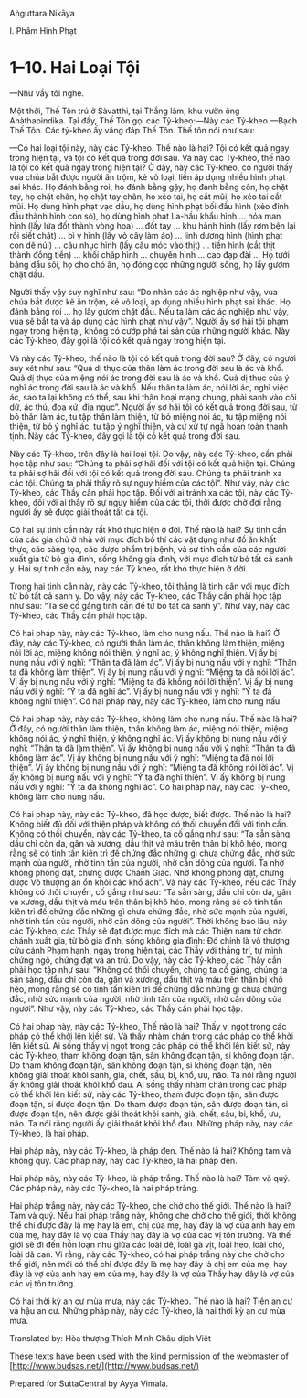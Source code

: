  

Aṅguttara Nikāya

I. Phẩm Hình Phạt

# 1–10. Hai Loại Tội

—Như vầy tôi nghe.

Một thời, Thế Tôn trú ở Sàvatthi, tại Thắng lâm, khu vườn ông Anàthapindika. Tại đấy, Thế Tôn gọi các Tỷ-kheo:—Này các Tỷ-kheo.—Bạch Thế Tôn. Các tỷ-kheo ấy vâng đáp Thế Tôn. Thế tôn nói như sau:

—Có hai loại tội này, này các Tỷ-kheo. Thế nào là hai? Tội có kết quả ngay trong hiện tại, và tội có kết quả trong đời sau. Và này các Tỷ-kheo, thế nào là tội có kết quả ngay trong hiện tại? Ở đây, này các Tỷ-kheo, có người thấy vua chúa bắt được người ăn trộm, kẻ vô loại, liền áp dụng nhiều hình phạt sai khác. Họ đánh bằng roi, họ đánh bằng gậy, họ đánh bằng côn, họ chặt tay, họ chặt chân, họ chặt tay chân, họ xẻo tai, họ cắt mũi, họ xẻo tai cắt mũi. Họ dùng hình phạt vạc dầu, họ dùng hình phạt bối đầu hình (xẻo đỉnh đầu thành hình con sò), họ dùng hình phạt La-hầu khẩu hình ... hỏa man hình (lấy lửa đốt thành vòng hoa) ... đốt tay ... khu hành hình (lấy rơm bện lại rồi siết chặt) ... bì y hình (lấy vỏ cây làm áo) ... linh dương hình (hình phạt con dê núi) ... câu nhục hình (lấy câu móc vào thịt) ... tiền hình (cắt thịt thành đồng tiền) ... khối chắp hình ... chuyển hình ... cao đạp đài ... Họ tưới bằng dầu sôi, họ cho chó ăn, họ đóng cọc những người sống, họ lấy gươm chặt đầu.

Người thấy vậy suy nghĩ như sau: “Do nhân các ác nghiệp như vậy, vua chúa bắt được kẽ ăn trộm, kẻ vô loại, áp dụng nhiều hình phạt sai khác. Họ đánh bằng roi ... họ lấy gươm chặt đầu. Nếu ta làm các ác nghiệp như vậy, vua sẽ bắt ta và áp dụng các hình phạt như vậy”. Người ấy sợ hãi tội phạm ngay trong hiện tại, không có cướp phá tài sản của những người khác. Này các Tỷ-kheo, đây gọi là tội có kết quả ngay trong hiện tại.

Và này các Tỷ-kheo, thế nào là tội có kết quả trong đời sau? Ở đây, có người suy xét như sau: “Quả dị thục của thân làm ác trong đời sau là ác và khổ. Quả dị thục của miệng nói ác trong đời sau là ác và khổ. Quả dị thục của ý nghĩ ác trong đời sau là ác và khổ. Nếu thân ta làm ác, nói lời ác, nghĩ việc ác, sao ta lại không có thể, sau khi thân hoại mạng chung, phải sanh vào cõi dữ, ác thú, đọa xứ, địa ngục”. Người ấy sợ hãi tội có kết quả trong đời sau, từ bỏ thân làm ác, tu tập thân làm thiện, từ bỏ miệng nói ác, tu tập miệng nói thiện, từ bỏ ý nghĩ ác, tu tập ý nghĩ thiện, và cư xử tự ngã hoàn toàn thanh tịnh. Này các Tỷ-kheo, đây gọi là tội có kết quả trong đời sau.

Này các Tỷ-kheo, trên đây là hai loại tội. Do vậy, này các Tỷ-kheo, cần phải học tập như sau: “Chúng ta phải sợ hãi đối với tội có kết quả hiện tại. Chúng ta phải sợ hãi đối với tội có kết quả trong đời sau. Chúng ta phải tránh xa các tội. Chúng ta phải thấy rõ sự nguy hiểm của các tội”. Như vậy, này các Tỷ-kheo, các Thầy cần phải học tập. Ðối với ai tránh xa các tội, này các Tỷ-kheo, đối với ai thấy rõ sự nguy hiểm của các tội, thời được chờ đợi rằng người ấy sẽ được giải thoát tất cả tội.

Có hai sự tinh cần này rất khó thực hiện ở đời. Thế nào là hai? Sự tinh cần của các gia chủ ở nhà với mục đích bố thí các vật dụng như đồ ăn khất thực, các sàng tọa, các dược phẩm trị bệnh, và sự tinh cần của các người xuất gia từ bỏ gia đình, sống không gia đình, với mục đích từ bỏ tất cả sanh y. Hai sự tinh cần này, này các Tỷ kheo, rất khó thực hiện ở đời.

Trong hai tinh cần này, này các Tỷ-kheo, tối thắng là tinh cần với mục đích từ bỏ tất cả sanh y. Do vậy, này các Tỷ-kheo, các Thầy cần phải học tập như sau: “Ta sẽ cố gắng tinh cần để từ bỏ tất cả sanh y”. Như vậy, này các Tỷ-kheo, các Thầy cần phải học tập.

Có hai pháp này, này các Tỷ-kheo, làm cho nung nấu. Thế nào là hai? Ở đây, này các Tỷ-kheo, có người thân làm ác, thân không làm thiện, miệng nói lời ác, miệng không nói thiện, ý nghĩ ác, ý không nghĩ thiện. Vị ấy bị nung nấu với ý nghĩ: “Thân ta đã làm ác”. Vị ấy bị nung nấu với ý nghĩ: “Thân ta đã không làm thiện”. Vị ấy bị nung nấu với ý nghĩ: “Miệng ta đã nói lời ác”. Vị ấy bị nung nấu với ý nghĩ: “Miệng ta đã không nói lời thiện”. Vị ấy bị nung nấu với ý nghĩ: “Ý ta đã nghĩ ác”. Vị ấy bị nung nấu với ý nghĩ: “Ý ta đã không nghĩ thiện”. Có hai pháp này, này các Tỷ-kheo, làm cho nung nấu.

Có hai pháp này, này các Tỷ-kheo, không làm cho nung nấu. Thế nào là hai? Ở đây, có người thân làm thiện, thân không làm ác, miệng nói thiện, miệng không nói ác, ý nghĩ thiện, ý không nghĩ ác. Vị ấy không bị nung nấu với ý nghĩ: “Thân ta đã làm thiện”. Vị ấy không bị nung nấu với ý nghĩ: “Thân ta đã không làm ác”. Vị ấy không bị nung nấu với ý nghĩ: “Miệng ta đã nói lời thiện”. Vị ấy không bị nung nấu với ý nghĩ: “Miệng ta đã không nói lời ác”. Vị ấy không bị nung nấu với ý nghĩ: “Ý ta đã nghĩ thiện”. Vị ấy không bị nung nấu với ý nghĩ: “Ý ta đã không nghĩ ác”. Có hai pháp này, này các Tỷ-kheo, không làm cho nung nấu.

Có hai pháp này, này các Tỷ-kheo, đã học được, biết được. Thế nào là hai? Không biết đủ đối với thiện pháp và không có thối chuyển đối với tinh cần. Không có thối chuyển, này các Tỷ-kheo, ta cố gắng như sau: “Ta sẵn sàng, dầu chỉ còn da, gân và xương, dầu thịt và máu trên thân bị khô héo, mong rằng sẽ có tinh tấn kiên trì đế chứng đắc những gì chưa chứng đắc, nhờ sức mạnh của người, nhờ tinh tấn của người, nhờ cần dõng của người. Ta nhờ không phóng dật, chứng được Chánh Giác. Nhờ không phóng dật, chứng được Vô thượng an ổn khỏi các khổ ách”. Và này các Tỷ-kheo, nếu các Thầy không có thối chuyển, cố gắng như sau: “Ta sẵn sàng, dầu chỉ còn da, gân và xương, dầu thịt và máu trên thân bị khô héo, mong rằng sẽ có tinh tấn kiên trì đế chứng đắc những gì chưa chứng đắc, nhờ sức mạnh của người, nhờ tinh tấn của người, nhờ cần dõng của người”. Thời không bao lâu, này các Tỷ-kheo, các Thầy sẽ đạt được mục đích mà các Thiện nam tử chơn chánh xuất gia, từ bỏ gia đình, sống không gia đình: Ðó chính là vô thượng cứu cánh Phạm hạnh, ngay trong hiện tại, các Thầy với thắng trí, tự mình chứng ngộ, chứng đạt và an trú. Do vậy, này các Tỷ-kheo, các Thầy cần phải học tập như sau: “Không có thối chuyển, chúng ta cố gắng, chúng ta sẵn sàng, dầu chỉ còn da, gân và xương, dầu thịt và máu trên thân bị khô héo, mong rằng sẽ có tinh tấn kiên trì đế chứng đắc những gì chưa chứng đắc, nhờ sức mạnh của người, nhờ tinh tấn của người, nhờ cần dõng của người”. Như vậy, này các Tỷ-kheo, các Thầy cần phải học tập.

Có hai pháp này, này các Tỷ-kheo, Thế nào là hai? Thấy vị ngọt trong các pháp có thể khởi lên kiết sử. Và thấy nhàm chán trong các pháp có thể khởi lên kiết sử. Ai sống thấy vị ngọt trong các pháp có thể khởi lên kiết sử, này các Tỷ-kheo, tham không đoạn tận, sân không đoạn tận, si không đoạn tận. Do tham không đoạn tận, sân không đoạn tận, si không đoạn tận, nên không giải thoát khỏi sanh, già, chết, sầu, bi, khổ, ưu, não. Ta nói rằng người ấy không giải thoát khỏi khổ đau. Ai sống thấy nhàm chán trong các pháp có thể khởi lên kiết sử, này các Tỷ-kheo, tham được đoạn tận, sân được đoạn tận, si được đoạn tận. Do tham được đoạn tận, sân được đoạn tận, si được đoạn tận, nên được giải thoát khỏi sanh, già, chết, sầu, bi, khổ, ưu, não. Ta nói rằng người ấy giải thoát khỏi khổ đau. Những pháp này, này các Tỷ-kheo, là hai pháp.

Hai pháp này, này các Tỷ-kheo, là pháp đen. Thế nào là hai? Không tàm và không quý. Các pháp này, này các Tỷ-kheo, là hai pháp đen.

Hai pháp này, này các Tỷ-kheo, là pháp trắng. Thế nào là hai? Tàm và quý. Các pháp này, này các Tỷ-kheo, là hai pháp trắng.

Hai pháp trắng này, này các Tỷ-kheo, che chở cho thế giới. Thế nào là hai? Tàm và quý. Nếu hai pháp trắng này, không che chở cho thế giới, thời không thể chỉ được đây là mẹ hay là em, chị của mẹ, hay đây là vợ của anh hay em của mẹ, hay đây là vợ của Thầy hay đây là vợ của các vị tôn trưởng. Và thế giới sẽ đi đến hỗn loạn như giữa các loài dê, loài gà vịt, loài heo, loài chó, loài dã can. Vì rằng, này các Tỷ-kheo, có hai pháp trắng này che chở cho thế giới, nên mới có thể chỉ được đây là mẹ hay đây là chị em của mẹ, hay đây là vợ của anh hay em của mẹ, hay đây là vợ của Thầy hay đây là vợ của các vị tôn trưởng.

Có hai thời kỳ an cư mùa mưa, này các Tỷ-kheo. Thế nào là hai? Tiền an cư và hậu an cư. Những pháp này, này các Tỷ-kheo, là hai thời kỳ an cư mùa mưa.

Translated by: Hòa thượng Thích Minh Châu dịch Việt

These texts have been used with the kind permission of the webmaster of [http://www.budsas.net/](http://www.budsas.net/)

Prepared for SuttaCentral by Ayya Vimala.